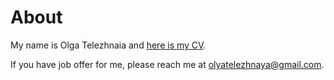 # About

My name is Olga Telezhnaia and [here is my CV](https://github.com/telezhnaya/about/raw/master/Telezhnaia-cv.pdf).

If you have job offer for me, please reach me at [olyatelezhnaya@gmail.com](mailto:olyatelezhnaya@gmail.com).

